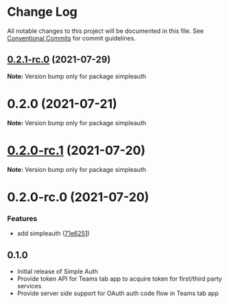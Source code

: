 # Change Log

All notable changes to this project will be documented in this file.
See [Conventional Commits](https://conventionalcommits.org) for commit guidelines.

## [0.2.1-rc.0](https://github.com/wenytang-ms-123/testavc/compare/simpleauth@0.2.0...simpleauth@0.2.1-rc.0) (2021-07-29)

**Note:** Version bump only for package simpleauth





# 0.2.0 (2021-07-21)

**Note:** Version bump only for package simpleauth





# [0.2.0-rc.1](https://github.com/wenytang-ms-123/testavc/compare/simpleauth@0.2.0-rc.0...simpleauth@0.2.0-rc.1) (2021-07-20)

**Note:** Version bump only for package simpleauth





# 0.2.0-rc.0 (2021-07-20)


### Features

* add simpleauth ([71e6251](https://github.com/wenytang-ms-123/testavc/commit/71e625198ef841b17753d302e1f9e303e58dd670))





## 0.1.0
* Initial release of Simple Auth
* Provide token API for Teams tab app to acquire token for first/third party services
* Provide server side support for OAuth auth code flow in Teams tab app
